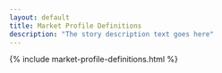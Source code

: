 ```yaml
---
layout: default
title: Market Profile Definitions
description: "The story description text goes here"
---
```


{% include market-profile-definitions.html %}

